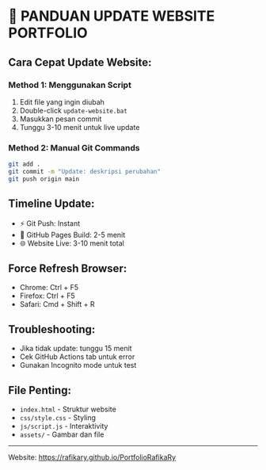# 🚀 PANDUAN UPDATE WEBSITE PORTFOLIO

## Cara Cepat Update Website:

### Method 1: Menggunakan Script
1. Edit file yang ingin diubah
2. Double-click `update-website.bat`
3. Masukkan pesan commit
4. Tunggu 3-10 menit untuk live update

### Method 2: Manual Git Commands
```bash
git add .
git commit -m "Update: deskripsi perubahan"
git push origin main
```

## Timeline Update:
- ⚡ Git Push: Instant
- 🔄 GitHub Pages Build: 2-5 menit  
- 🌐 Website Live: 3-10 menit total

## Force Refresh Browser:
- Chrome: Ctrl + F5
- Firefox: Ctrl + F5  
- Safari: Cmd + Shift + R

## Troubleshooting:
- Jika tidak update: tunggu 15 menit
- Cek GitHub Actions tab untuk error
- Gunakan Incognito mode untuk test

## File Penting:
- `index.html` - Struktur website
- `css/style.css` - Styling
- `js/script.js` - Interaktivity
- `assets/` - Gambar dan file

---
Website: https://rafikary.github.io/PortfolioRafikaRy
